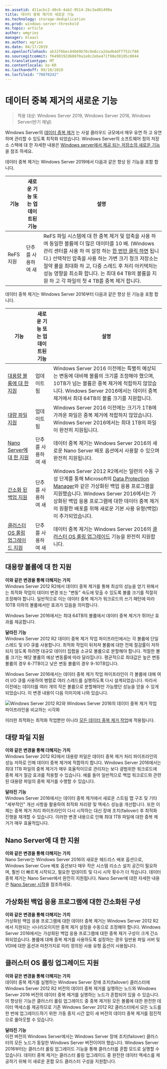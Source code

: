 ```yaml
---
ms.assetid: d11acbc2-40c6-4ab2-9514-2bc3ad81499a
title: 데이터 중복 제거의 새로운 기능
ms.technology: storage-deduplication
ms.prod: windows-server-threshold
ms.topic: article
author: wmgries
manager: klaasl
ms.author: wgries
ms.date: 04/17/2019
ms.openlocfilehash: ab32f6bec44b69b70c9e8cca2dadb4dff752cf88
ms.sourcegitcommit: f6490192d686f0a1e0c2ebe471f98e30105c0844
ms.translationtype: MT
ms.contentlocale: ko-KR
ms.lasthandoff: 09/10/2019
ms.locfileid: "70870242"
---
```

# <a name="whats-new-in-data-deduplication"></a>데이터 중복 제거의 새로운 기능

> 적용 대상: Windows Server 2019, Windows Server 2016, Windows Server(반기 채널)

Windows Server의 [데이터 중복 제거](overview.md) 는 사설 클라우드 규모에서 매우 유연 하 고 유연 하며 관리할 수 있도록 최적화 되었습니다. Windows Server의 소프트웨어 정의 저장소 스택에 대 한 자세한 내용은 [Windows server에서 제공 되는 저장소의 새로운 기능](../whats-new-in-storage.md)을 참조 하세요.

데이터 중복 제거는 Windows Server 2019에서 다음과 같은 향상 된 기능을 포함 합니다.

| 기능 | 새로운 기능 또는 업데이트된 기능 | 설명 |
|---------------|----------------|-------------|
| ReFS 지원  | 단추를 사용하여 새            | ReFS 파일 시스템에 대 한 중복 제거 및 압축을 사용 하 여 동일한 볼륨에 더 많은 데이터를 10 배. (Windows 관리 센터를 사용 하 여 설정 하는 [한 번만 클릭 하면](https://www.youtube.com/watch?v=PRibTacyKko&feature=youtu.be) 됩니다.) 선택적인 압축을 사용 하는 가변 크기 청크 저장소는 절약 률을 최대화 하 고, 다중 스레드 후 처리 아키텍처는 성능 영향을 최소화 합니다. 는 최대 64 TB의 볼륨을 지원 하 고 각 파일의 첫 4 TB를 중복 제거 합니다.|

데이터 중복 제거는 Windows Server 2016부터 다음과 같은 향상 된 기능을 포함 합니다.

| 기능 | 새로운 기능 또는 업데이트된 기능 | 설명 |
|---------------|----------------|-------------|
| [대용량 볼륨에 대 한 지원](whats-new.md#large-volume-support) | 업데이트됨 | Windows Server 2016 이전에는 특별히 예상되는 변동에 대비해 볼륨의 크기를 조정해야 했으며, 10TB가 넘는 볼륨은 중복 제거에 적합하지 않았습니다. Windows Server 2016에서는 데이터 중복 제거에서 최대 64TB의 볼륨 크기를 지원합니다. |
| [대량 파일 지원](whats-new.md#large-file-support) | 업데이트됨 | Windows Server 2016 이전에는 크기가 1TB에 가까운 파일은 중복 제거에 적합하지 않았습니다. Windows Server 2016에서는 최대 1TB의 파일이 완전히 지원됩니다. |
| [Nano Server에 대 한 지원](whats-new.md#nano-server-support) | 단추를 사용하여 새 | 데이터 중복 제거는 Windows Server 2016의 새로운 Nano Server 배포 옵션에서 사용할 수 있으며 완전히 지원됩니다. |
| [간소화 된 백업 지원](whats-new.md#simple-backup-support) | 단추를 사용하여 새 | Windows Server 2012 R2에서는 일련의 수동 구성 단계를 통해 Microsoft의 [Data Protection Manager](https://technet.microsoft.com/library/hh758173.aspx)와 같은 가상화된 백업 응용 프로그램을 지원했습니다. Windows Server 2016에서는 가상화된 백업 응용 프로그램에 대한 데이터 중복 제거의 원활한 배포를 위해 새로운 기본 사용 유형(백업)이 추가되었습니다.|
| [클러스터 OS 롤링 업그레이드 지원](whats-new.md#cluster-upgrade-support) | 단추를 사용하여 새 | 데이터 중복 제거는 Windows Server 2016의 [클러스터 OS 롤링 업그레이드](../..//failover-clustering/cluster-operating-system-rolling-upgrade.md) 기능을 완전히 지원합니다. |

## <a name="large-volume-support"></a>대용량 볼륨에 대 한 지원

**이와 같은 변경을 통해 더해지는 가치**  
Windows Server 2012 R2에서 데이터 중복 제거를 통해 최상의 성능을 얻기 위해서는 최적화 작업이 데이터 변경 또는 "변동" 속도에 맞출 수 있도록 볼륨 크기를 적절히 조정해야 합니다. 일반적으로 이는 데이터 중복 제거가 워크로드의 쓰기 패턴에 따라 10TB 이하의 볼륨에서만 효과가 있음을 의미합니다.

Windows Server 2016에서는 최대 64TB의 볼륨에서 데이터 중복 제거가 뛰어난 효과를 제공합니다.

**달라진 기능**  
Windows Server 2012 R2 데이터 중복 제거 작업 파이프라인에서는 각 볼륨에 단일 스레드 및 I/O 큐를 사용합니다. 최적화 작업이 뒤처져 볼륨에 대한 전체 절감률이 저하되지 않도록 하려면 대규모 데이터 집합을 소규모 볼륨으로 분할해야 합니다. 적절한 볼륨 크기는 해당 볼륨의 예상 변동률에 따라 달라집니다. 평균적으로 최대값은 높은 변동 볼륨의 경우 6-7TB이고 낮은 변동 볼륨의 경우 9-10TB입니다.

Windows Server 2016에서는 데이터 중복 제거 작업 파이프라인이 각 볼륨에 대해 여러 I/O 큐를 사용하여 병렬로 여러 스레드를 실행하도록 다시 설계되었습니다. 따라서 이전에는 데이터를 여러 개의 작은 볼륨으로 분할해야만 가능했던 성능을 얻을 수 있게 되었습니다. 이 변경 내용이 다음 이미지에 나와 있습니다.

![Windows Server 2012 R2와 Windows Server 2016의 데이터 중복 제거 작업 파이프라인을 비교하는 시각화](media/server-2016-dedup-job-pipeline.png)

이러한 최적화는 최적화 작업뿐만 아니라 [모든 데이터 중복 제거 작업](understand.md#job-info)에 적용됩니다.

## <a name="large-file-support"></a>대량 파일 지원
**이와 같은 변경을 통해 더해지는 가치**  
Windows Server 2012 R2에서 대용량 파일은 데이터 중복 제거 처리 파이프라인의 성능 저하로 인해 데이터 중복 제거에 적합하지 합니다. Windows Server 2016에서는 최대 1TB 파일의 중복 제거가 매우 효율적이므로 관리자는 보다 광범위한 워크로드에 중복 제거 절감 효과를 적용할 수 있습니다. 예를 들어 일반적으로 백업 워크로드와 관련된 대용량 파일의 중복 제거를 수행할 수 있습니다.

**달라진 기능**  
Windows Server 2016에서는 데이터 중복 제거에서 새로운 스트림 맵 구조 및 기타 "세부적인" 개선 사항을 활용하여 최적화 처리량 및 액세스 성능을 개선합니다. 또한 이제는 중복 제거 처리 파이프라인이 다시 시작하는 대신 장애 조치(failover) 후 최적화 진행을 재개할 수 있습니다. 이러한 변경 내용으로 인해 최대 1TB 파일에 대한 중복 제거가 매우 효율적입니다.

## <a name="nano-server-support"></a>Nano Server에 대 한 지원
**이와 같은 변경을 통해 더해지는 가치**  
Nano Server는 Windows Server 2016의 새로운 헤드리스 배포 옵션으로, Windows Server Core 배포 옵션보다 매우 작은 시스템 리소스 설치 공간이 필요하며, 훨씬 더 빠르게 시작되고, 필요한 업데이트 및 다시 시작 횟수가 더 적습니다. 데이터 중복 제거는 Nano Server에서 완전히 지원됩니다. Nano Server에 대한 자세한 내용은 [Nano Server 시작](../../get-started/getting-started-with-nano-server.md)을 참조하세요.

## <a name="simple-backup-support">가상화된 백업 응용 프로그램에 대한 간소화된 구성</a>
**이와 같은 변경을 통해 더해지는 가치**  
가상화된 백업 응용 프로그램에 대한 데이터 중복 제거는 Windows Server 2012 R2에서 지원되는 시나리오이지만 중복 제거 설정을 수동으로 조정해야 합니다. Windows Server 2016에서는 가상화된 백업 응용 프로그램에 대한 중복 제거 구성이 크게 간소화되었습니다. 볼륨에 대해 중복 제거를 사용하도록 설정하는 경우 일반용 파일 서버 및 VDI에 대한 옵션과 마찬가지로 미리 정의된 사용 유형 옵션이 사용됩니다.

## <a name="cluster-upgrade-support">클러스터 OS 롤링 업그레이드 지원</a>
**이와 같은 변경을 통해 더해지는 가치**  
데이터 중복 제거를 실행하는 Windows Server 장애 조치(failover) 클러스터에 Windows Server 2012 R2 버전의 데이터 중복 제거를 실행하는 노드와 Windows Server 2016 버전의 데이터 중복 제거를 실행하는 노드가 혼합되어 있을 수 있습니다. 이 향상된 기능은 클러스터 롤링 업그레이드 중 중복 제거된 모든 볼륨에 대한 완전한 데이터 액세스를 제공하므로 기존 Windows Server 2012 R2 클러스터에서 모든 노드를 한 번에 업그레이드하기 위한 가동 중지 시간 없이 새 버전의 데이터 중복 제거를 점진적으로 롤아웃할 수 있습니다.

**달라진 기능**<br />
이전 버전의 Windows Server에서는 Windows Server 장애 조치(failover) 클러스터의 모든 노드가 동일한 Windows Server 버전이어야 했습니다. Windows Server 2016부터는 클러스터 롤링 업그레이드 기능을 통해 클러스터를 혼합 모드로 실행할 수 있습니다. 데이터 중복 제거는 클러스터 롤링 업그레이드 중 완전한 데이터 액세스를 제공하기 위해 이 새로운 혼합 모드 클러스터 구성을 지원합니다.
